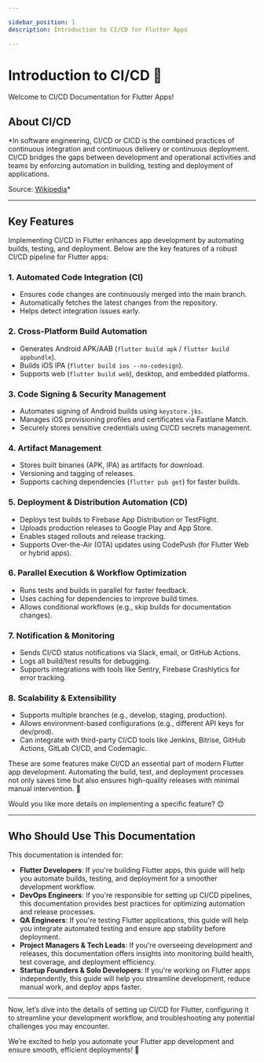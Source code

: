 ```yaml
---

sidebar_position: 1
description: Introduction to CI/CD for Flutter Apps

---
```


# Introduction to CI/CD 👋

Welcome to CI/CD Documentation for Flutter Apps!

## **About CI/CD**

*In software engineering, CI/CD or CICD is the combined practices of continuous integration and continuous delivery or continuous deployment. CI/CD bridges the gaps between development and operational activities and teams by enforcing automation in building, testing and deployment of applications.

Source: [Wikipedia](https://en.wikipedia.org/wiki/CI/CD)*

---

## **Key Features**

Implementing CI/CD in Flutter enhances app development by automating builds, testing, and deployment. Below are the key features of a robust CI/CD pipeline for Flutter apps:

### **1. Automated Code Integration (CI)**

- Ensures code changes are continuously merged into the main branch.
- Automatically fetches the latest changes from the repository.
- Helps detect integration issues early.

### **2. Cross-Platform Build Automation**

- Generates Android APK/AAB (`flutter build apk` / `flutter build appbundle`).
- Builds iOS IPA (`flutter build ios --no-codesign`).
- Supports web (`flutter build web`), desktop, and embedded platforms.

### **3. Code Signing & Security Management**

- Automates signing of Android builds using `keystore.jks`.
- Manages iOS provisioning profiles and certificates via Fastlane Match.
- Securely stores sensitive credentials using CI/CD secrets management.

### **4. Artifact Management**

- Stores built binaries (APK, IPA) as artifacts for download.
- Versioning and tagging of releases.
- Supports caching dependencies (`flutter pub get`) for faster builds.

### **5. Deployment & Distribution Automation (CD)**

- Deploys test builds to Firebase App Distribution or TestFlight.
- Uploads production releases to Google Play and App Store.
- Enables staged rollouts and release tracking.
- Supports Over-the-Air (OTA) updates using CodePush (for Flutter Web or hybrid apps).

### **6. Parallel Execution & Workflow Optimization**

- Runs tests and builds in parallel for faster feedback.
- Uses caching for dependencies to improve build times.
- Allows conditional workflows (e.g., skip builds for documentation changes).

### **7. Notification & Monitoring**

- Sends CI/CD status notifications via Slack, email, or GitHub Actions.
- Logs all build/test results for debugging.
- Supports integrations with tools like Sentry, Firebase Crashlytics for error tracking.

### **8. Scalability & Extensibility**

- Supports multiple branches (e.g., develop, staging, production).
- Allows environment-based configurations (e.g., different API keys for dev/prod).
- Can integrate with third-party CI/CD tools like Jenkins, Bitrise, GitHub Actions, GitLab CI/CD, and Codemagic.

These are some features make CI/CD an essential part of modern Flutter app development. Automating the build, test, and deployment processes not only saves time but also ensures high-quality releases with minimal manual intervention. 🚀

Would you like more details on implementing a specific feature? 😊

---

## **Who Should Use This Documentation**

This documentation is intended for:

- **Flutter Developers**: If you're building Flutter apps, this guide will help you automate builds, testing, and deployment for a smoother development workflow.
- **DevOps Engineers**: If you're responsible for setting up CI/CD pipelines, this documentation provides best practices for optimizing automation and release processes.
- **QA Engineers**: If you're testing Flutter applications, this guide will help you integrate automated testing and ensure app stability before deployment.
- **Project Managers & Tech Leads**: If you're overseeing development and releases, this documentation offers insights into monitoring build health, test coverage, and deployment efficiency.
- **Startup Founders & Solo Developers**: If you're working on Flutter apps independently, this guide will help you streamline development, reduce manual work, and deploy apps faster.

---

Now, let’s dive into the details of setting up CI/CD for Flutter, configuring it to streamline your development workflow, and troubleshooting any potential challenges you may encounter.

We’re excited to help you automate your Flutter app development and ensure smooth, efficient deployments! 🚀
